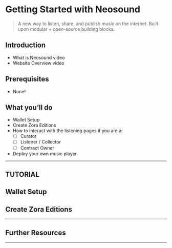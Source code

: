 # Getting Started with Neosound

> A new way to listen, share, and publish music on the internet. Built upon modular + open-source building blocks.

## Introduction

- What is Neosound video
- Website Overview video

## Prerequisites

- None!

## What you’ll do

- Wallet Setup
- Create Zora Editions
- How to interact with the listening pages if you are a:
    - [ ]  Curator
    - [ ]  Listener / Collector
    - [ ]  Contract Owner
- Deploy your own music player

---
## **TUTORIAL**

## Wallet Setup

## Create Zora Editions

---

## Further Resources

---